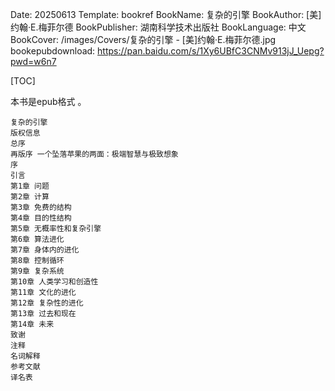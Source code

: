 Date: 20250613
Template: bookref
BookName: 复杂的引擎
BookAuthor: [美]约翰·E.梅菲尔德
BookPublisher: 湖南科学技术出版社
BookLanguage: 中文
BookCover: /images/Covers/复杂的引擎 - [美]约翰·E.梅菲尔德.jpg
bookepubdownload: https://pan.baidu.com/s/1Xy6UBfC3CNMv913jJ_Uepg?pwd=w6n7



[TOC]

本书是epub格式 。



```
复杂的引擎
版权信息
总序
再版序 一个坠落苹果的两面：极端智慧与极致想象
序
引言
第1章 问题
第2章 计算
第3章 免费的结构
第4章 目的性结构
第5章 无概率性和复杂引擎
第6章 算法进化
第7章 身体内的进化
第8章 控制循环
第9章 复杂系统
第10章 人类学习和创造性
第11章 文化的进化
第12章 复杂性的进化
第13章 过去和现在
第14章 未来
致谢
注释
名词解释
参考文献
译名表
```